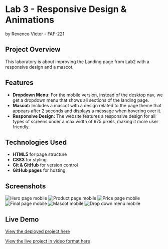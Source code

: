 # Lab 3 - Responsive Design & Animations

by Revenco Victor - FAF-221

## Project Overview
This laboratory is about improving the Landing page from Lab2 with a responsive design and a mascot.

## Features
- **Dropdown Menu:** For the mobile version, instead of the desktop nav, we get a dropdown menu that shows all sections of the landing page.
- **Mascot:** Includes a mascot with a design related to the page theme that appears after 2 seconds and displays a message when hovering over it.
- **Responsive Design:** The website features a responsive design for all types of screens under a max width of 975 pixels, making it more user friendly.

## Technologies Used
- **HTML5** for page structure
- **CSS3** for styling
- **Git & GitHub** for version control
- **GitHub pages** for hosting

## Screenshots
![Hero page mobile](screenshots/Hero_page_mobile.png)
![Product page mobile](screenshots/Product_page_mobile.png)
![Price page mobile](screenshots/Price_page_mobile.png)
![Final page mobile](screenshots/Final_page_mobile.png)
![Mascot mobile](screenshots/Mascot.png)
![Drop down menu mobile](screenshots/Drop_down_menu.png)


## Live Demo
[View the deployed project here](https://kipitokisk.github.io/WEB_Lab/)

[View the live project in video format here](https://drive.google.com/file/d/1AAJQWvsC1RldXHPFosDPP8OWqWouaRpf/view?usp=drive_link)